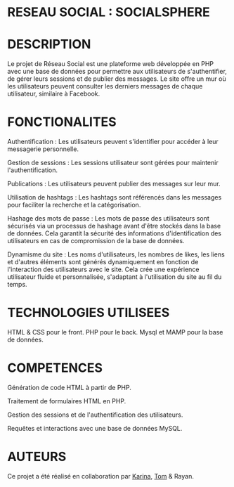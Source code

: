 # RESEAU SOCIAL : SOCIALSPHERE

# DESCRIPTION

Le projet de Réseau Social est une plateforme web développée en PHP avec une base de données pour permettre aux utilisateurs de s'authentifier, de gérer leurs sessions et de publier des messages. Le site offre un mur où les utilisateurs peuvent consulter les derniers messages de chaque utilisateur, similaire à Facebook. 

# FONCTIONALITES

Authentification : Les utilisateurs peuvent s'identifier pour accéder à leur messagerie personnelle. 

Gestion de sessions : Les sessions utilisateur sont gérées pour maintenir l'authentification. 

Publications : Les utilisateurs peuvent publier des messages sur leur mur. 

Utilisation de hashtags : Les hashtags sont référencés dans les messages pour faciliter la recherche et la catégorisation. 

Hashage des mots de passe : Les mots de passe des utilisateurs sont sécurisés via un processus de hashage avant d'être stockés dans la base de données. Cela garantit la sécurité des informations d'identification des utilisateurs en cas de compromission de la base de données. 

Dynamisme du site : Les noms d'utilisateurs, les nombres de likes, les liens et d'autres éléments sont générés dynamiquement en fonction de l'interaction des utilisateurs avec le site. Cela crée une expérience utilisateur fluide et personnalisée, s'adaptant à l'utilisation du site au fil du temps. 

# TECHNOLOGIES UTILISEES

HTML & CSS pour le front.
PHP pour le back.
Mysql et MAMP pour la base de données.

# COMPETENCES

Génération de code HTML à partir de PHP. 

Traitement de formulaires HTML en PHP. 

Gestion des sessions et de l'authentification des utilisateurs. 

Requêtes et interactions avec une base de données MySQL. 

# AUTEURS

Ce projet a été réalisé en collaboration par [Karina](https://github.com/felikarina), [Tom](https://github.com/Stoyots) & Rayan.
